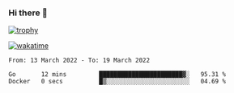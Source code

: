 ### Hi there 👋

[![trophy](https://github-profile-trophy.vercel.app/?username=cxnky&theme=dracula)](https://github.com/ryo-ma/github-profile-trophy)

[![wakatime](https://wakatime.com/badge/user/1c39c599-5497-41b9-a5be-2c4676e7fd23.svg)](https://wakatime.com/@1c39c599-5497-41b9-a5be-2c4676e7fd23)
<!--START_SECTION:waka-->

```text
From: 13 March 2022 - To: 19 March 2022

Go       12 mins         ███████████████████████▓░   95.31 %
Docker   0 secs          █▒░░░░░░░░░░░░░░░░░░░░░░░   04.69 %
```

<!--END_SECTION:waka-->
